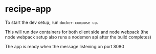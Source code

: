 # recipe-app
 
To start the dev setup, run `docker-compose up`.

This will run dev containers for both client side and node webpack (the node webpack setup also runs a nodemon api after the build completes)

The app is ready when the message listening on port 8080